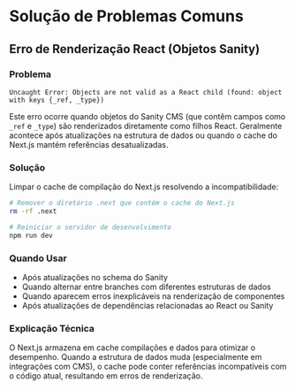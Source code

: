# Solução de Problemas Comuns

## Erro de Renderização React (Objetos Sanity)

### Problema
```
Uncaught Error: Objects are not valid as a React child (found: object with keys {_ref, _type})
```

Este erro ocorre quando objetos do Sanity CMS (que contêm campos como `_ref` e `_type`) são renderizados diretamente como filhos React. Geralmente acontece após atualizações na estrutura de dados ou quando o cache do Next.js mantém referências desatualizadas.

### Solução
Limpar o cache de compilação do Next.js resolvendo a incompatibilidade:

```bash
# Remover o diretório .next que contém o cache do Next.js
rm -rf .next

# Reiniciar o servidor de desenvolvimento
npm run dev
```

### Quando Usar
- Após atualizações no schema do Sanity
- Quando alternar entre branches com diferentes estruturas de dados
- Quando aparecem erros inexplicáveis na renderização de componentes
- Após atualizações de dependências relacionadas ao React ou Sanity

### Explicação Técnica
O Next.js armazena em cache compilações e dados para otimizar o desempenho. Quando a estrutura de dados muda (especialmente em integrações com CMS), o cache pode conter referências incompatíveis com o código atual, resultando em erros de renderização. 